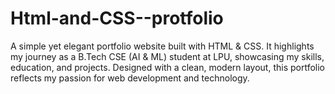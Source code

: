 # Html-and-CSS--protfolio
A simple yet elegant portfolio website built with HTML &amp; CSS. It highlights my journey as a B.Tech CSE (AI &amp; ML) student at LPU, showcasing my skills, education, and projects. Designed with a clean, modern layout, this portfolio reflects my passion for web development and technology.
